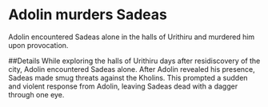 # Adolin murders Sadeas
Adolin encountered Sadeas alone in the halls of Urithiru and murdered him upon provocation.

##Details
While exploring the halls of Urithiru days after residiscovery of the city, Adolin encountered Sadeas alone. After Adolin revealed his presence, Sadeas made smug threats against the Kholins. This prompted a sudden and violent response from Adolin, leaving Sadeas dead with a dagger through one eye.
